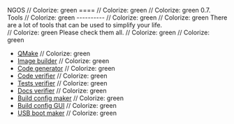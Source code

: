 NGOS                                                                                                                                                                                                     // Colorize: green
====                                                                                                                                                                                                     // Colorize: green
                                                                                                                                                                                                         // Colorize: green
0.7. Tools                                                                                                                                                                                               // Colorize: green
----------                                                                                                                                                                                               // Colorize: green
                                                                                                                                                                                                         // Colorize: green
There are a lot of tools that can be used to simplify your life.<br/>                                                                                                                                    // Colorize: green
Please check them all.                                                                                                                                                                                   // Colorize: green
                                                                                                                                                                                                         // Colorize: green
* [QMake](01.%20QMake/README.md)                                                                                                                                                                         // Colorize: green
* [Image builder](02.%20Image%20builder/README.md)                                                                                                                                                       // Colorize: green
* [Code generator](03.%20Code%20generator/README.md)                                                                                                                                                     // Colorize: green
* [Code verifier](04.%20Code%20verifier/README.md)                                                                                                                                                       // Colorize: green
* [Tests verifier](05.%20Tests%20verifier/README.md)                                                                                                                                                       // Colorize: green
* [Docs verifier](06.%20Docs%20verifier/README.md)                                                                                                                                                       // Colorize: green
* [Build config maker](07.%20Build%20config%20maker/README.md)                                                                                                                                           // Colorize: green
* [Build config GUI](08.%20Build%20config%20GUI/README.md)                                                                                                                                               // Colorize: green
* [USB boot maker](09.%20USB%20boot%20maker/README.md)                                                                                                                                                   // Colorize: green
